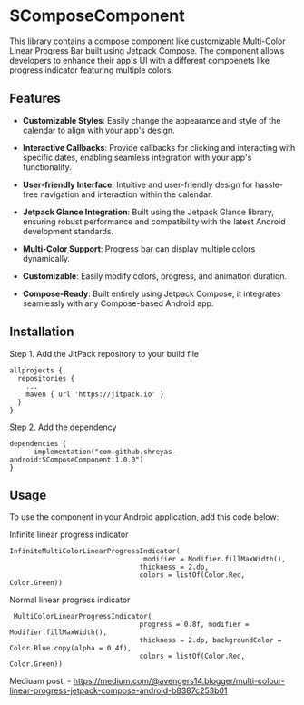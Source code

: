 # SComposeComponent

This library contains a compose component like customizable Multi-Color Linear Progress Bar built using Jetpack Compose. The component allows developers to enhance their app's UI with a different compoenets like progress indicator featuring multiple colors.


## Features

- **Customizable Styles**: Easily change the appearance and style of the calendar to align with your app's design.
- **Interactive Callbacks**: Provide callbacks for clicking and interacting with specific dates, enabling seamless integration with your app's functionality.
- **User-friendly Interface**: Intuitive and user-friendly design for hassle-free navigation and interaction within the calendar.
- **Jetpack Glance Integration**: Built using the Jetpack Glance library, ensuring robust performance and compatibility with the latest Android development standards.

- **Multi-Color Support**: Progress bar can display multiple colors dynamically.
- **Customizable**: Easily modify colors, progress, and animation duration.
- **Compose-Ready**: Built entirely using Jetpack Compose, it integrates seamlessly with any Compose-based Android app.


## Installation

Step 1. Add the JitPack repository to your build file

```
allprojects {
  repositories {
    ...
    maven { url 'https://jitpack.io' }
  }
}
```

Step 2. Add the dependency

```
dependencies {
      implementation("com.github.shreyas-android:SComposeComponent:1.0.0")
}
```

## Usage
To use the component in your Android application, add this code below:

Infinite linear progress indicator
```
InfiniteMultiColorLinearProgressIndicator(
                                 modifier = Modifier.fillMaxWidth(),
                                thickness = 2.dp,
                                colors = listOf(Color.Red, Color.Green))
```

Normal linear progress indicator
```
 MultiColorLinearProgressIndicator(
                                progress = 0.8f, modifier = Modifier.fillMaxWidth(),
                                thickness = 2.dp, backgroundColor = Color.Blue.copy(alpha = 0.4f),
                                colors = listOf(Color.Red, Color.Green))
```

Mediuam post: - https://medium.com/@avengers14.blogger/multi-colour-linear-progress-jetpack-compose-android-b8387c253b01
